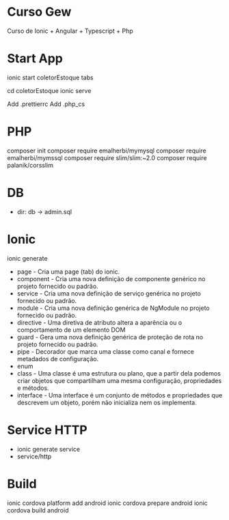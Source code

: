 # Curso Gew

Curso de Ionic + Angular + Typescript + Php

# Start App

ionic start coletorEstoque tabs

cd coletorEstoque
ionic serve

Add .prettierrc
Add .php_cs

# PHP

composer init
composer require emalherbi/mymysql
composer require emalherbi/mymssql
composer require slim/slim:~2.0
composer require palanik/corsslim

# DB

- dir: db -> admin.sql

# Ionic

ionic generate

- page - Cria uma page (tab) do ionic.
- component - Cria uma nova definição de componente genérico no projeto fornecido ou padrão.
- service - Cria uma nova definição de serviço genérica no projeto fornecido ou padrão.
- module - Cria uma nova definição genérica de NgModule no projeto fornecido ou padrão.
- directive - Uma diretiva de atributo altera a aparência ou o comportamento de um elemento DOM
- guard - Gera uma nova definição genérica de proteção de rota no projeto fornecido ou padrão.
- pipe - Decorador que marca uma classe como canal e fornece metadados de configuração.
- enum
- class - Uma classe é uma estrutura ou plano, que a partir dela podemos criar objetos que compartilham uma mesma configuração, propriedades e métodos.
- interface - Uma interface é um conjunto de métodos e propriedades que descrevem um objeto, porém não inicializa nem os implementa.

# Service HTTP

- ionic generate service
- service/http

# Build

ionic cordova platform add android
ionic cordova prepare android
ionic cordova build android
